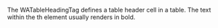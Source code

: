 The WATableHeadingTag defines a table header cell in a table. The text within the th element usually renders in bold.